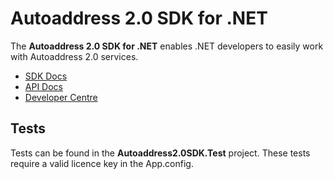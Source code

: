 # Autoaddress 2.0 SDK for .NET

The **Autoaddress 2.0 SDK for .NET** enables .NET developers to easily work with Autoaddress 2.0 services.

* [SDK Docs](http://sdkdoc.autoaddress.ie/sdkdoc/index.html)
* [API Docs](https://www.autoaddress.ie/support/developer-centre/api)
* [Developer Centre](https://www.autoaddress.ie/support/developer-centre)

## Tests

Tests can be found in the **Autoaddress2.0SDK.Test** project. These tests require a valid licence key in the App.config.